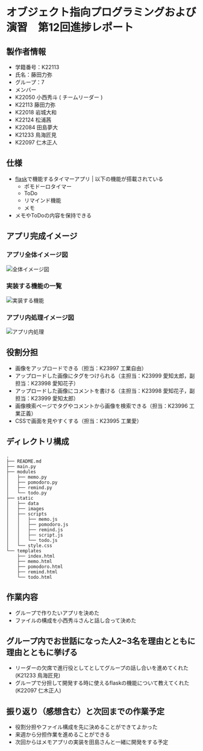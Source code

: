 # オブジェクト指向プログラミングおよび演習　第12回進捗レポート

## 製作者情報

- 学籍番号：K22113
- 氏名：藤田力弥
- グループ：7
 - メンバー
  - K22050 小西秀斗 ( チームリーダー )
  - K22113 藤田力弥
  - K22018 岩城大和
  - K22124 松浦茜
  - K22084 田島夢大	
  - K21233 鳥海匠見	
  - K22097 仁木正人	

## 仕様
- [flask](https://flask.palletsprojects.com/en/3.0.x/)で機能するタイマーアプリ | 以下の機能が搭載されている
  - ポモドーロタイマー
  - ToDo
  - リマインド機能
  - メモ
- メモやToDoの内容を保持できる

## アプリ完成イメージ

### アプリ全体イメージ図
![全体イメージ図](https://cdn.discordapp.com/attachments/1187288701148082176/1195008720971776050/export.png?ex=65b26d99&is=659ff899&hm=672e53d14976e8e290f49792058e8563df8f39fea170b671d73c2f3146c2e1a0&)

### 実装する機能の一覧
![実装する機能](https://cdn.discordapp.com/attachments/1194866116338659398/1194876367800635612/CDBE7D51-6B6A-4C1D-949F-66D44544153E.jpg?ex=65b1f255&is=659f7d55&hm=c70cc8db0a29d03ac79753f00dfa8d201b14737296844bb7b961b1d93ce31c27&)

### アプリ内処理イメージ図
![アプリ内処理](https://cdn.discordapp.com/attachments/1194866116338659398/1194887719520833536/DC9E445F-4F3E-4D4A-92D3-DF7580DB8E7A.png?ex=65b1fce8&is=659f87e8&hm=af13bcc7d59fca886a111551396ec8364bcd0cedb0586bec7d9adb2bb6bbb840&)


## 役割分担
- 画像をアップロードできる（担当：K23997 工業自由）
- アップロードした画像にタグをつけられる（主担当：K23999 愛知太郎，副担当：K23998 愛知花子）
- アップロードした画像にコメントを書ける（主担当：K23998 愛知花子，副担当：K23999 愛知太郎）
- 画像検索ページでタグやコメントから画像を検索できる（担当：K23996 工業正義）
- CSSで画面を見やすくする（担当：K23995 工業愛）

## ディレクトリ構成
```
.
├── README.md
├── main.py
├── modules
│   ├── memo.py
│   ├── pomodoro.py
│   ├── remind.py
│   └── todo.py
├── static
│   ├── data
│   ├── images
│   ├── scripts
│   │   ├── memo.js
│   │   ├── pomodoro.js
│   │   ├── remind.js
│   │   ├── script.js
│   │   └── todo.js
│   └── style.css
└── templates
    ├── index.html
    ├── memo.html
    ├── pomodoro.html
    ├── remind.html
    └── todo.html
```

## 作業内容

- グループで作りたいアプリを決めた
- ファイルの構成を小西秀斗さんと話し合って決めた

## グループ内でお世話になった人2~3名を理由とともに理由とともに挙げる

- リーダーの欠席で進行役としてとしてグループの話し合いを進めてくれた(K21233 鳥海匠見)
- グループで分担して開発する時に使えるflaskの機能について教えてくれた(K22097 仁木正人)

## 振り返り（感想含む）と次回までの作業予定

- 役割分担やファイル構成を先に決めることができてよかった
- 来週から分担作業を進めることができる
- 次回からはメモアプリの実装を田島さんと一緒に開発をする予定